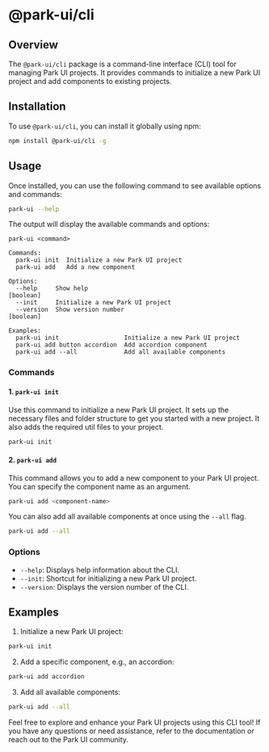 # @park-ui/cli

## Overview

The `@park-ui/cli` package is a command-line interface (CLI) tool for managing Park UI projects. It provides commands to initialize a new Park UI project and add components to existing projects.

## Installation

To use `@park-ui/cli`, you can install it globally using npm:

```bash
npm install @park-ui/cli -g
```

## Usage

Once installed, you can use the following command to see available options and commands:

```bash
park-ui --help
```

The output will display the available commands and options:

```plaintext
park-ui <command>

Commands:
  park-ui init  Initialize a new Park UI project
  park-ui add   Add a new component

Options:
  --help     Show help                                                 [boolean]
  --init     Initialize a new Park UI project
  --version  Show version number                                       [boolean]

Examples:
  park-ui init                  Initialize a new Park UI project
  park-ui add button accordion  Add accordion component
  park-ui add --all             Add all available components
```

### Commands

#### 1. `park-ui init`

Use this command to initialize a new Park UI project. It sets up the necessary files and folder structure to get you started with a new project. It also adds the required util files to your project.

```bash
park-ui init
```

#### 2. `park-ui add`

This command allows you to add a new component to your Park UI project. You can specify the component name as an argument.

```bash
park-ui add <component-name>
```

You can also add all available components at once using the `--all` flag.

```bash
park-ui add --all
```

### Options

- `--help`: Displays help information about the CLI.
- `--init`: Shortcut for initializing a new Park UI project.
- `--version`: Displays the version number of the CLI.

## Examples

1. Initialize a new Park UI project:

```bash
park-ui init
```

2. Add a specific component, e.g., an accordion:

```bash
park-ui add accordion
```

3. Add all available components:

```bash
park-ui add --all
```

Feel free to explore and enhance your Park UI projects using this CLI tool! If you have any questions or need assistance, refer to the documentation or reach out to the Park UI community.
